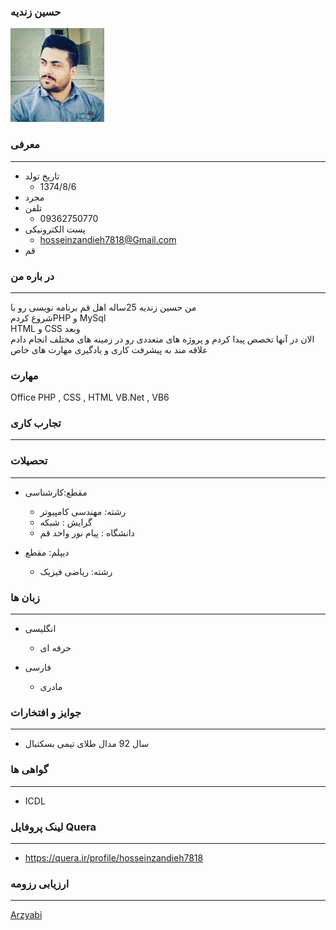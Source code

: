 
### حسين زندیه
<img src="123.png">



### معرفی

---

+ تاریخ تولد   
  - 1374/8/6
+  مجرد 
+  تلفن 
     - 09362750770
 +  پست الکترونیکی
      -  hosseinzandieh7818@Gmail.com
 +  قم 


### در باره من

---

من حسین زندیه 25ساله اهل قم برنامه نویسی رو با
<br>
شروع کردمPHP و MySql
<br>
HTML و CSS وبعد
<br> 
الان در آنها تخصص پیدا کردم و پروژه های متعددی رو در زمینه های مختلف انجام دادم
<br>
 علاقه مند به پیشرفت کاری و یادگیری مهارت های خاص


### مهارت
Office
PHP , CSS , HTML
VB.Net , VB6


### تجارب کاری

---

 

### تحصیلات

---


  + مقطع:کارشناسی
    - رشته: مهندسی کامپیوتر
    - گرایش : شبکه
    - دانشگاه : پیام نور واحد قم
	
	
  + دیپلم: مقطع
    - رشته: ریاضی فیزیک
    

 
### زبان ها
    
---
    
  +  انگلیسی
     - حرفه ای
 
  + فارسی
    - مادری


### جوایز و افتخارات

---

  + سال 92 مدال طلای تیمی بسکتبال
   
 
 ### گواهی ها
 
---

   + ICDL
    
    
### لینک پروفایل Quera

---

   +  https://quera.ir/profile/hosseinzandieh7818
 
 
 
 ### ارزیابی رزومه

---

[Arzyabi](https://github.com/hosseinzandieh/hosseinzandieh.github.io/blob/master/assessment/HZ_CV_CheckList_AR_3983%20.pdf)

